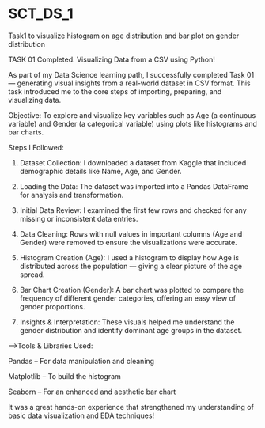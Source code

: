 # SCT_DS_1
Task1 to visualize histogram on age distribution and bar plot on gender distribution

TASK 01 Completed: Visualizing Data from a CSV using Python!

As part of my Data Science learning path, I successfully completed Task 01 — generating visual insights from a real-world dataset in CSV format. This task introduced me to the core steps of importing, preparing, and visualizing data.

  Objective:
To explore and visualize key variables such as Age (a continuous variable) and Gender (a categorical variable) using plots like histograms and bar charts.


   Steps I Followed:

1. Dataset Collection:
I downloaded a dataset from Kaggle that included demographic details like Name, Age, and Gender.


2. Loading the Data:
The dataset was imported into a Pandas DataFrame for analysis and transformation.


3. Initial Data Review:
I examined the first few rows and checked for any missing or inconsistent data entries.


4. Data Cleaning:
Rows with null values in important columns (Age and Gender) were removed to ensure the visualizations were accurate.


5. Histogram Creation (Age):
I used a histogram to display how Age is distributed across the population — giving a clear picture of the age spread.


6. Bar Chart Creation (Gender):
A bar chart was plotted to compare the frequency of different gender categories, offering an easy view of gender proportions.


7. Insights & Interpretation:
These visuals helped me understand the gender distribution and identify dominant age groups in the dataset.


-->Tools & Libraries Used:

Pandas – For data manipulation and cleaning

Matplotlib – To build the histogram

Seaborn – For an enhanced and aesthetic bar chart

It was a great hands-on experience that strengthened my understanding of basic data visualization and EDA techniques!
